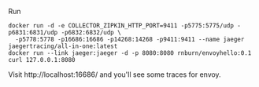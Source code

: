 Run
```
docker run -d -e COLLECTOR_ZIPKIN_HTTP_PORT=9411 -p5775:5775/udp -p6831:6831/udp -p6832:6832/udp \
  -p5778:5778 -p16686:16686 -p14268:14268 -p9411:9411 --name jaeger jaegertracing/all-in-one:latest
docker run --link jaeger:jaeger -d -p 8080:8080 rnburn/envoyhello:0.1
curl 127.0.0.1:8080
```

Visit http://localhost:16686/ and you'll see some traces for envoy.
